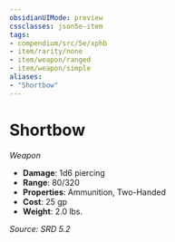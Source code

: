 ```yaml
---
obsidianUIMode: preview
cssclasses: json5e-item
tags:
- compendium/src/5e/xphb
- item/rarity/none
- item/weapon/ranged
- item/weapon/simple
aliases: 
- "Shortbow"
---
```

# Shortbow
*Weapon*  

- **Damage**: 1d6 piercing
- **Range**: 80/320
- **Properties**: Ammunition, Two-Handed
- **Cost**: 25 gp
- **Weight**: 2.0 lbs.

*Source: SRD 5.2*